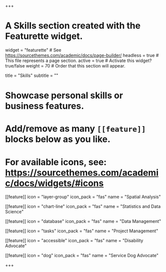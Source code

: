 +++
# A Skills section created with the Featurette widget.
widget = "featurette"  # See https://sourcethemes.com/academic/docs/page-builder/
headless = true  # This file represents a page section.
active = true  # Activate this widget? true/false
weight = 70  # Order that this section will appear.

title = "Skills"
subtitle = ""

# Showcase personal skills or business features.
# 
# Add/remove as many `[[feature]]` blocks below as you like.
# 
# For available icons, see: https://sourcethemes.com/academic/docs/widgets/#icons

[[feature]]
  icon = "layer-group"
  icon_pack = "fas"
  name = "Spatial Analysis"
  
[[feature]]
  icon = "chart-line"
  icon_pack = "fas"
  name = "Statistics and Data Science"
  

[[feature]]
  icon = "database"
  icon_pack = "fas"
  name = "Data Management"
  
[[feature]]
  icon = "tasks"
  icon_pack = "fas"
  name = "Project Management"
  
[[feature]]
  icon = "accessible"
  icon_pack = "fas"
  name = "Disability Advocate"

  
[[feature]]
  icon = "dog"
  icon_pack = "fas"
  name = "Service Dog Advocate"

+++
